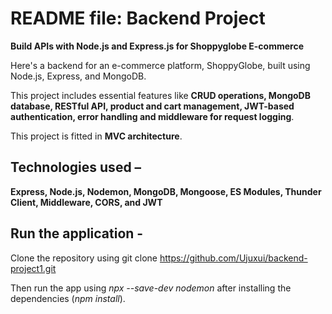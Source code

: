 # README file: Backend Project

**Build APIs with Node.js and Express.js for Shoppyglobe E-commerce**

Here's a backend for an e-commerce platform, ShoppyGlobe, built using Node.js, Express, and MongoDB. 

This project includes essential features like 
**CRUD operations,
MongoDB database,
RESTful API,
product and cart management, 
JWT-based authentication, 
error handling and 
middleware for request logging**.

This project is fitted in **MVC architecture**.

## Technologies used – 
**Express, Node.js, Nodemon, MongoDB, Mongoose, ES Modules, Thunder Client, Middleware, CORS, and JWT**

## Run the application -
Clone the repository using git clone https://github.com/Ujuxui/backend-project1.git

Then run the app using *npx --save-dev nodemon* after installing the dependencies (*npm install*).
